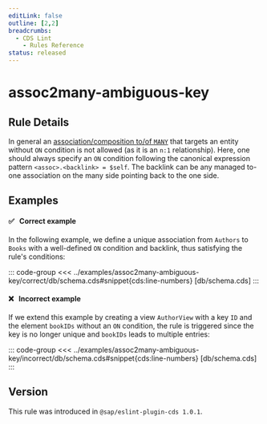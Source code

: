 ```yaml
---
editLink: false
outline: [2,2]
breadcrumbs:
  - CDS Lint
    - Rules Reference
status: released
---
```


<script setup>
  import PlaygroundBadge from '../../../.vitepress/theme/components/PlaygroundBadge.vue'
</script>

# assoc2many-ambiguous-key

## Rule Details

In general an [association/composition to/of `MANY`](../../../cds/cdl#to-many-associations) that targets an entity without `ON` condition is not allowed (as it is an `n:1` relationship). Here, one should always specify an `ON` condition following the canonical expression pattern `<assoc>.<backlink> = $self`. The backlink can be any managed to-one association on the many side pointing back to the one side.

## Examples

#### ✅ &nbsp; Correct example

In the following example, we define a unique association from `Authors` to `Books` with a well-defined `ON` condition and backlink, thus satisfying the rule's conditions:

::: code-group
<<< ../examples/assoc2many-ambiguous-key/correct/db/schema.cds#snippet{cds:line-numbers} [db/schema.cds]
:::
<PlaygroundBadge
  name="assoc2many-ambiguous-key"
  kind="correct"
  :rules="{'@sap/cds/assoc2many-ambiguous-key': ['error', 'show']}"
  :files="['db/schema.cds']"
/>

#### ❌ &nbsp; Incorrect example

If we extend this example by creating a view `AuthorView` with a key `ID` and the element `bookIDs` without an `ON` condition, the rule is triggered since the key is no longer unique and `bookIDs` leads to multiple entries:

::: code-group
<<< ../examples/assoc2many-ambiguous-key/incorrect/db/schema.cds#snippet{cds:line-numbers} [db/schema.cds]
:::
<PlaygroundBadge
  name="assoc2many-ambiguous-key"
  kind="incorrect"
  :rules="{'@sap/cds/assoc2many-ambiguous-key': ['error', 'show']}"
  :files="['db/schema.cds']"
/>

## Version
This rule was introduced in `@sap/eslint-plugin-cds 1.0.1`.
